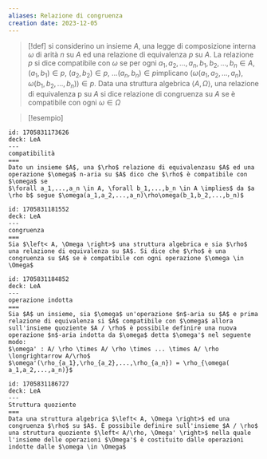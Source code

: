 ```yaml
---
aliases: Relazione di congruenza
creation date: 2023-12-05
---
```


>[!def]
>si considerino un insieme $A$, una legge di composizione interna $\omega$ di arità $n$ su $A$ ed una relazione di equivalenza $p$ su $A$.
>La relazione $p$ si dice compatibile con $\omega$ se per ogni $a_{1},a_{2},\dots,a_{n},b_{1},b_{2},\dots,b_{n} \in A$, $(a_{1},b_{1}) \in p$, $(a_{2},b_{2}) \in p$, $\dots(a_{n},b_{n}) \in p$implicano $(\omega(a_{1},a_{2},\dots,a_{n}),\omega  (b_{1},b_{2},\dots,b_{n})) \in p$.
>Data una struttura algebrica $\left< A, \Omega \right>$, una relazione di equivalenza p su $A$ si dice relazione di congruenza su $A$ se è compatibile con ogni $\omega \in \Omega$

>[!esempio]

```anki
id: 1705831173626
deck: LeA
---
compatibilità
===
Dato un insieme $A$, una $\rho$ relazione di equivalenzasu $A$ ed una operazione $\omega$ n-aria su $A$ dico che $\rho$ è compatibile con $\omega$ se 
$\forall a_1,...,a_n \in A, \forall b_1,...,b_n \in A \implies$ da $a \rho b$ segue $\omega(a_1,a_2,...,a_n)\rho\omega(b_1,b_2,...,b_n)$
```


```anki
id: 1705831181552
deck: LeA
---
congruenza
===
Sia $\left< A, \Omega \right>$ una struttura algebrica e sia $\rho$ una relazione di equivalenza su $A$. Si dice che $\rho$ è una congruenza su $A$ se è compatibile con ogni operazione $\omega \in \Omega$
```


```anki
id: 1705831184852
deck: LeA
---
operazione indotta
===
Sia $A$ un insieme, sia $\omega$ un'operazione $n$-aria su $A$ e prima relazione di equivalenza si $A$ compatibile con $\omega$ allora sull'insieme quoziente $A / \rho$ è possibile definire una nuova operazione $n$-aria indotta da $\omega$ detta $\omega'$ nel seguente modo:
$\omega' : A/ \rho \times A/ \rho \times ... \times A/ \rho \longrightarrow A/\rho$
$\omega'(\rho_{a_1},\rho_{a_2},...,\rho_{a_n}) = \rho_{\omega( a_1,a_2,...,a_n)}$
```


```anki
id: 1705831186727
deck: LeA
---
Struttura quoziente
===
Data una struttura algebrica $\left< A, \Omega \right>$ ed una congruenza $\rho$ su $A$. È possibile definire sull'insieme $A / \rho$ una struttura quoziente $\left< A/\rho, \Omega' \right>$ nella quale l'insieme delle operazioni $\Omega'$ è costituito dalle operazioni indotte dalle $\omega \in \Omega$ 
```

